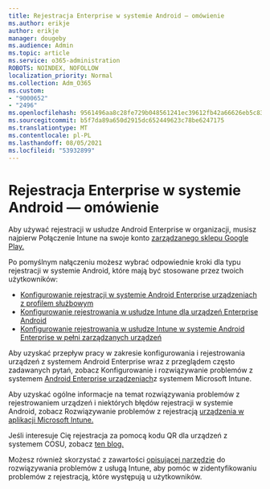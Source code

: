 ```yaml
---
title: Rejestracja Enterprise w systemie Android — omówienie
ms.author: erikje
author: erikje
manager: dougeby
ms.audience: Admin
ms.topic: article
ms.service: o365-administration
ROBOTS: NOINDEX, NOFOLLOW
localization_priority: Normal
ms.collection: Adm_O365
ms.custom:
- "9000652"
- "2496"
ms.openlocfilehash: 9561496aa8c28fe729b048561241ec39612fb42a66626eb5c83c73fdbe61d904
ms.sourcegitcommit: b5f7da89a650d2915dc652449623c78be6247175
ms.translationtype: MT
ms.contentlocale: pl-PL
ms.lasthandoff: 08/05/2021
ms.locfileid: "53932899"
---
```

# <a name="android-enterprise-enrollment---overview"></a>Rejestracja Enterprise w systemie Android — omówienie

Aby używać rejestracji w usłudze Android Enterprise w organizacji, musisz najpierw Połączenie Intune na swoje konto [zarządzanego sklepu Google Play.](https://docs.microsoft.com/intune/enrollment/connect-intune-android-enterprise) 

Po pomyślnym nałączeniu możesz wybrać odpowiednie kroki dla typu rejestracji w systemie Android, które mają być stosowane przez twoich użytkowników:

- [Konfigurowanie rejestracji w systemie Android Enterprise urządzeniach z profilem służbowym](https://docs.microsoft.com/intune/enrollment/android-work-profile-enroll)
- [Konfigurowanie rejestrowania w usłudze Intune dla urządzeń Enterprise Android](https://docs.microsoft.com/intune/enrollment/android-kiosk-enroll)
- [Konfigurowanie rejestrowania w usłudze Intune w systemie Android Enterprise w pełni zarządzanych urządzeń](https://docs.microsoft.com/intune/enrollment/android-fully-managed-enroll)

Aby uzyskać przepływ pracy w zakresie konfigurowania i rejestrowania urządzeń z systemem Android Enterprise wraz z przeglądem często zadawanych pytań, zobacz Konfigurowanie i rozwiązywanie problemów z systemem [Android Enterprise urządzeniach](https://support.microsoft.com/help/4476974/configuring-and-troubleshooting-android-enterprise-devices-in-intune)z systemem Microsoft Intune.

Aby uzyskać ogólne informacje na temat rozwiązywania problemów z rejestrowaniem urządzeń i niektórych błędów rejestracji w systemie Android, zobacz Rozwiązywanie problemów z rejestracją [urządzenia w aplikacji Microsoft Intune.](https://docs.microsoft.com/intune/enrollment/troubleshoot-device-enrollment-in-intune)

Jeśli interesuje Cię rejestracja za pomocą kodu QR dla urządzeń z systemem COSU, zobacz [ten blog.](https://techcommunity.microsoft.com/t5/Intune-Customer-Success/COSU-Configuration-and-Enrollment-using-the-QR-code-enrollment/ba-p/280184)

Możesz również skorzystać z zawartości [opisującej narzędzie](https://docs.microsoft.com/intune/fundamentals/help-desk-operators) do rozwiązywania problemów z usługą Intune, aby pomóc w zidentyfikowaniu problemów z rejestracją, które występują u użytkowników.